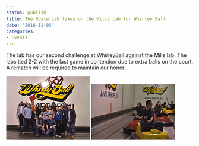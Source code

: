 ```yaml
---
status: publish
title: The Boyle Lab takes on the Mills Lab for Whirley Ball
date: '2016-11-03'
categories:
- Events
---
```


The lab has our second challenge at WhirleyBall against the Mills lab. The labs tied 2-2 with the last game in contention due to extra balls on the court. A rematch will be required to maintain our honor.

<img src="/assets/news_graphics/2016-11-03-WhirleyBall1.jpg">
<img src="/assets/news_graphics/2016-11-03-WhirleyBall2.jpg">

